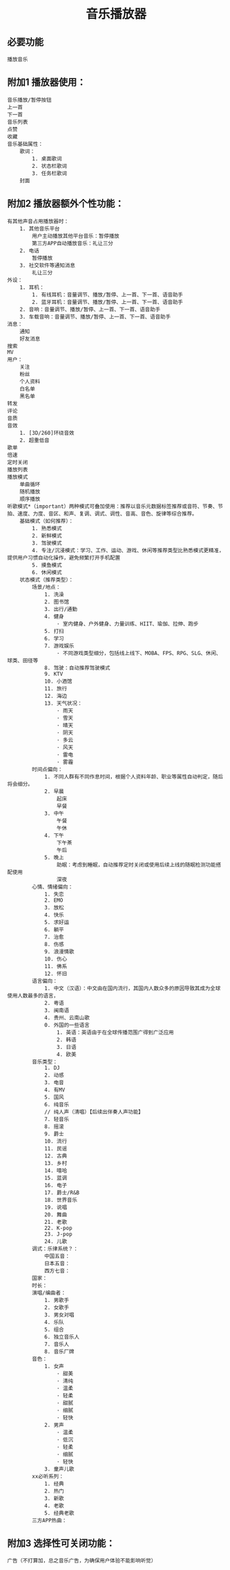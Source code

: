 # <center>音乐播放器</center>
## 必要功能
    播放音乐
## 附加1 播放器使用：
    音乐播放/暂停按钮    
    上一首
    下一首
    音乐列表
    点赞
    收藏
    音乐基础属性：
        歌词：
            1. 桌面歌词
            2. 状态栏歌词
            3. 任务栏歌词
        封面
## 附加2 播放器额外个性功能：
    有其他声音占用播放器时：
        1. 其他音乐平台
            用户主动播放其他平台音乐：暂停播放
            第三方APP自动播放音乐：礼让三分
        2. 电话
            暂停播放
        3. 社交软件等通知消息
            礼让三分
    外设：
        1. 耳机：
            1. 有线耳机：音量调节、播放/暂停、上一首、下一首、语音助手
            2. 蓝牙耳机：音量调节、播放/暂停、上一首、下一首、语音助手
        2. 音响：音量调节、播放/暂停、上一首、下一首、语音助手
        3. 车载音响：音量调节、播放/暂停、上一首、下一首、语音助手
    消息：
        通知
        好友消息
    搜索
    MV
    用户：
        关注
        粉丝
        个人资料
        白名单
        黑名单
    转发
    评论
    音质
    音效
        1. [3D/260]环绕音效
        2. 超重低音
    歌单
    倍速
    定时关闭
    播放列表
    播放模式
        单曲循环
        随机播放
        顺序播放
    听歌模式*（important）两种模式可叠加使用：推荐以音乐元数据标签推荐或音符、节奏、节拍、速度、力度、音区、和声、复调、调式、调性、音高、音色、旋律等综合推荐。
        基础模式（如何推荐）：
            1. 熟悉模式
            2. 新鲜模式
            3. 驾驶模式
            4. 专注/沉浸模式：学习、工作、运动、游戏、休闲等推荐类型比熟悉模式更精准，提供用户习惯自动化操作，避免频繁打开手机配置
            5. 摸鱼模式
            6. 休闲模式
        状态模式（推荐类型）：
            场景/地点：
                1. 洗澡
                2. 图书馆
                3. 出行/通勤
                4. 健身
                    · 室内健身、户外健身、力量训练、HIIT、瑜伽、拉伸、跑步
                5. 打扫
                6. 学习
                7. 游戏娱乐
                    · 不同游戏类型细分，包括线上线下、MOBA、FPS、RPG、SLG、休闲、球类、田径等
                8. 驾驶：自动推荐驾驶模式
                9. KTV
                10. 小酒馆
                11. 旅行
                12. 海边
                13. 天气状况：
                    · 雨天
                    · 雪天
                    · 晴天
                    · 阴天
                    · 多云
                    · 风天
                    · 雷电
                    · 雾霾
            时间点偏向：
                1. 不同人群有不同作息时间，根据个人资料年龄、职业等属性自动判定，随后将会细分。
                2. 早晨
                    起床
                    早餐
                3. 中午
                    午餐
                    午休
                4. 下午
                    下午茶
                    午后
                5. 晚上 
                    助眠：考虑到睡眠，自动推荐定时关闭或使用后续上线的随眠检测功能搭配使用
                    深夜
            心情、情绪偏向：
                1. 失恋
                2. EMO
                3. 放松
                4. 快乐
                5. 求好运
                6. 躺平
                7. 治愈
                8. 伤感
                9. 浪漫情歌
                10. 伤心
                11. 佛系
                12. 怀旧
            语言偏向：
                1. 中文（汉语）：中文由在国内流行，其国内人数众多的原因导致其成为全球使用人数最多的语言，
                2. 粤语
                3. 闽南语
                4. 贵州、云南山歌
                0. 外国的一些语言
                    1. 英语：英语由于在全球传播范围广得到广泛应用
                    2. 韩语
                    3. 日语
                    4. 欧美
            音乐类型：
                1. DJ
                2. 动感
                3. 电音
                4. 有MV
                5. 国风
                6. 纯音乐
                // 纯人声（清唱）【后续出伴奏人声功能】
                7. 轻音乐
                8. 摇滚
                9. 爵士
                10. 流行
                11. 民谣
                12. 古典
                13. 乡村
                14. 嘻哈
                15. 蓝调
                16. 电子
                17. 爵士/R&B
                18. 世界音乐
                19. 说唱
                20. 舞曲
                21. 老歌
                22. K-pop
                23. J-pop
                24. 儿歌
            调式：乐律系统？：
                中国五音：
                日本五音：
                西方七音：
            国家：
            时长：
            演唱/编曲者：
                1. 男歌手
                2. 女歌手
                3. 男女对唱
                4. 乐队
                5. 组合
                6. 独立音乐人
                7. 音乐人
                8. 音乐厂牌
            音色：
                1. 女声
                    · 甜美
                    · 清纯
                    · 温柔
                    · 轻柔
                    · 甜腻
                    · 细腻
                    · 轻快
                2. 男声
                    · 温柔
                    · 低沉
                    · 轻柔
                    · 细腻
                    · 轻快
                3. 童声儿歌
            xx必听系列：
                1. 经典
                2. 热门
                3. 新歌
                4. 老歌
                5. 经典老歌
            三方APP热曲：
## 附加3 选择性可关闭功能：
    广告（不打算加，总之音乐广告，为确保用户体验不能影响听觉）